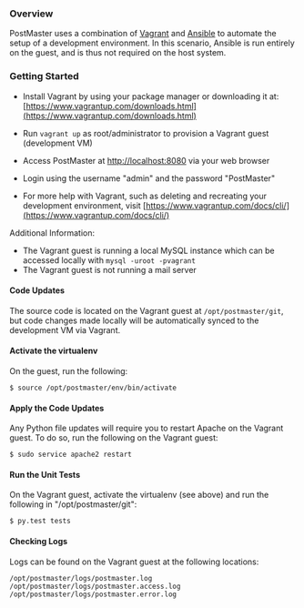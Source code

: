 ### Overview

PostMaster uses a combination of [Vagrant](https://www.vagrantup.com/) and [Ansible](https://www.ansible.com/) to
automate the setup of a development environment. In this scenario, Ansible is run entirely on the guest, and is thus
not required on the host system.

### Getting Started

- Install Vagrant by using your package manager or downloading it at:
[https://www.vagrantup.com/downloads.html](https://www.vagrantup.com/downloads.html)

- Run `vagrant up` as root/administrator to provision a Vagrant guest (development VM)

- Access PostMaster at [http://localhost:8080](http://localhost:8080) via your web browser

- Login using the username "admin" and the password "PostMaster"

- For more help with Vagrant, such as deleting and recreating your development environment, visit
[https://www.vagrantup.com/docs/cli/](https://www.vagrantup.com/docs/cli/)


Additional Information:

- The Vagrant guest is running a local MySQL instance which can be accessed locally with `mysql -uroot -pvagrant`
- The Vagrant guest is not running a mail server


#### Code Updates

The source code is located on the Vagrant guest at `/opt/postmaster/git`, but code changes made locally
will be automatically synced to the development VM via Vagrant.


#### Activate the virtualenv

On the guest, run the following:
```
$ source /opt/postmaster/env/bin/activate
```

#### Apply the Code Updates
Any Python file updates will require you to restart Apache on the Vagrant guest. To do so, run the following on
the Vagrant guest:

```
$ sudo service apache2 restart
```

#### Run the Unit Tests

On the Vagrant guest, activate the virtualenv (see above) and run the following in "/opt/postmaster/git":
```
$ py.test tests
```

#### Checking Logs

Logs can be found on the Vagrant guest at the following locations:
```
/opt/postmaster/logs/postmaster.log
/opt/postmaster/logs/postmaster.access.log
/opt/postmaster/logs/postmaster.error.log
```
